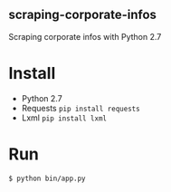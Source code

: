 ## scraping-corporate-infos
Scraping corporate infos with Python 2.7

# Install

- Python 2.7
- Requests `pip install requests`
- Lxml `pip install lxml`

# Run

```
$ python bin/app.py
```

